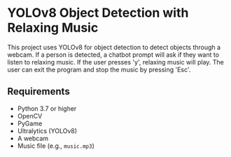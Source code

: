 # YOLOv8 Object Detection with Relaxing Music

This project uses YOLOv8 for object detection to detect objects through a webcam. If a person is detected, a chatbot prompt will ask if they want to listen to relaxing music. If the user presses 'y', relaxing music will play. The user can exit the program and stop the music by pressing 'Esc'.

## Requirements

- Python 3.7 or higher
- OpenCV
- PyGame
- Ultralytics (YOLOv8)
- A webcam
- Music file (e.g., `music.mp3`)
